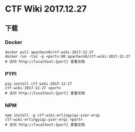 # CTF Wiki 2017.12.27

## 下载

### Docker

```
docker pull apachecn0/ctf-wiki-2017-12-27
docker run -tid -p <port>:80 apachecn0/ctf-wiki-2017-12-27
# 访问 http://localhost:{port} 查看文档
```

### PYPI

```
pip install ctf-wiki-2017-12-27
ctf-wiki-2017-12-27 <port>
# 访问 http://localhost:{port} 查看文档
```

### NPM

```
npm install -g ctf-wiki-erlingyiqi-yier-erqi
ctf-wiki-erlingyiqi-yier-erqi <port>
# 访问 http://localhost:{port} 查看文档
```